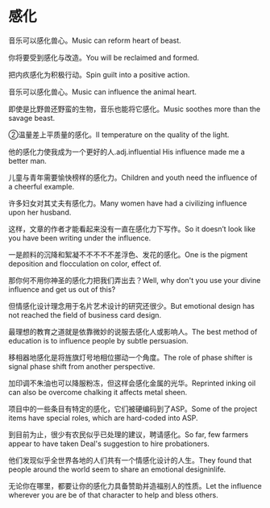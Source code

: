 # 感化

<p><span class="chinese">音乐可以感化兽心。</span><span class="english">Music can reform heart of beast.</span></p>

<p><span class="chinese">你将要受到感化与改造。</span><span class="english">You will be reclaimed and formed.</span></p>

<p><span class="chinese">把内疚感化为积极行动。</span><span class="english">Spin guilt into a positive action.</span></p>

<p><span class="chinese">音乐可以感化兽心。</span><span class="english">Music can influence the animal heart.</span></p>

<p><span class="chinese">即使是比野兽还野蛮的生物，音乐也能将它感化。</span><span class="english">Music soothes more than the savage beast.</span></p>

<p><span class="chinese">②温量差上平质量的感化。</span><span class="english">II temperature on the quality of the light.</span></p>

<p><span class="chinese">他的感化力使我成为一个更好的人.</span><span class="english">adj.influential His influence made me a better man.</span></p>

<p><span class="chinese">儿童与青年需要愉快榜样的感化力。</span><span class="english">Children and youth need the influence of a cheerful example.</span></p>

<p><span class="chinese">许多妇女对其丈夫有感化力。</span><span class="english">Many women have had a civilizing influence upon her husband.</span></p>

<p><span class="chinese">这样，文章的作者才能看起来没有一直在感化力下写作。</span><span class="english">So it doesn’t look like you have been writing under the influence.</span></p>

<p><span class="chinese">一是颜料的沉降和絮凝不不不不不差浮色、发花的感化。</span><span class="english">One is the pigment deposition and flocculation on color, effect of.</span></p>

<p><span class="chinese">那你何不用你神圣的感化力把我们弄出去？</span><span class="english">Well, why don't you use your divine influence and get us out of this?</span></p>

<p><span class="chinese">但情感化设计理念用于名片艺术设计的研究还很少。</span><span class="english">But emotional design has not reached the field of business card design.</span></p>

<p><span class="chinese">最理想的教育之道就是依靠微妙的说服去感化人或影响人。</span><span class="english">The best method of education is to influence people by subtle persuasion.</span></p>

<p><span class="chinese">移相器地感化是将旌旗灯号地相位挪动一个角度。</span><span class="english">The role of phase shifter is signal phase shift from another perspective.</span></p>

<p><span class="chinese">加印调不朱油也可以降服粉冻，但这样会感化金属的光华。</span><span class="english">Reprinted inking oil can also be overcome chalking it affects metal sheen.</span></p>

<p><span class="chinese">项目中的一些条目有特定的感化，它们被硬编码到了ASP。</span><span class="english">Some of the project items have special roles, which are hard-coded into ASP.</span></p>

<p><span class="chinese">到目前为止，很少有农民似乎已处理的建议，聘请感化。</span><span class="english">So far, few farmers appear to have taken Deal's suggestion to hire probationers.</span></p>

<p><span class="chinese">他们发现似乎全世界各地的人们共有一个情感化设计的人生。</span><span class="english">They found that people around the world seem to share an emotional designinlife.</span></p>

<p><span class="chinese">无论你在哪里，都要让你的感化力具备赞助并造福别人的性质。</span><span class="english">Let the influence wherever you are be of that character to help and bless others.</span></p>

